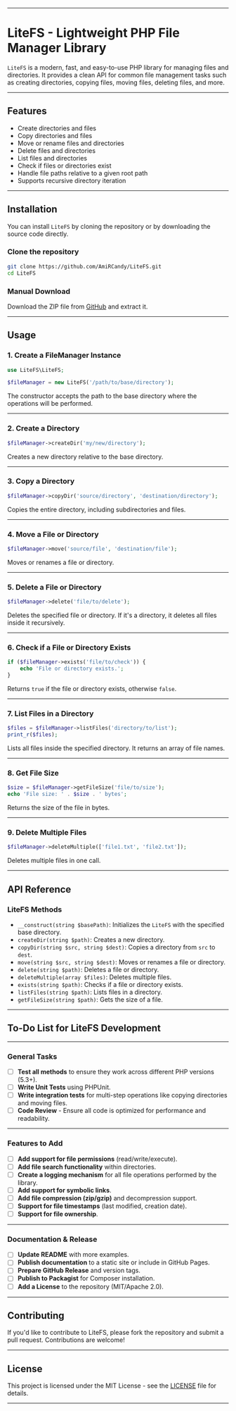 
---
# **LiteFS - Lightweight PHP File Manager Library**

`LiteFS` is a modern, fast, and easy-to-use PHP library for managing files and directories. It provides a clean API for common file management tasks such as creating directories, copying files, moving files, deleting files, and more.

---

## **Features**

- Create directories and files
- Copy directories and files
- Move or rename files and directories
- Delete files and directories
- List files and directories
- Check if files or directories exist
- Handle file paths relative to a given root path
- Supports recursive directory iteration

---

## **Installation**

You can install `LiteFS` by cloning the repository or by downloading the source code directly.

### **Clone the repository**

```bash
git clone https://github.com/AmiRCandy/LiteFS.git
cd LiteFS
```

### **Manual Download**

Download the ZIP file from [GitHub](https://github.com/AmiRCandy/LiteFS) and extract it.

---

## **Usage**

### **1. Create a FileManager Instance**

```php
use LiteFS\LiteFS;

$fileManager = new LiteFS('/path/to/base/directory');
```

The constructor accepts the path to the base directory where the operations will be performed.

---

### **2. Create a Directory**

```php
$fileManager->createDir('my/new/directory');
```

Creates a new directory relative to the base directory.

---

### **3. Copy a Directory**

```php
$fileManager->copyDir('source/directory', 'destination/directory');
```

Copies the entire directory, including subdirectories and files.

---

### **4. Move a File or Directory**

```php
$fileManager->move('source/file', 'destination/file');
```

Moves or renames a file or directory.

---

### **5. Delete a File or Directory**

```php
$fileManager->delete('file/to/delete');
```

Deletes the specified file or directory. If it's a directory, it deletes all files inside it recursively.

---

### **6. Check if a File or Directory Exists**

```php
if ($fileManager->exists('file/to/check')) {
    echo 'File or directory exists.';
}
```

Returns `true` if the file or directory exists, otherwise `false`.

---

### **7. List Files in a Directory**

```php
$files = $fileManager->listFiles('directory/to/list');
print_r($files);
```

Lists all files inside the specified directory. It returns an array of file names.

---

### **8. Get File Size**

```php
$size = $fileManager->getFileSize('file/to/size');
echo 'File size: ' . $size . ' bytes';
```

Returns the size of the file in bytes.

---

### **9. Delete Multiple Files**

```php
$fileManager->deleteMultiple(['file1.txt', 'file2.txt']);
```

Deletes multiple files in one call.

---

## **API Reference**

### **LiteFS Methods**

- `__construct(string $basePath)`: Initializes the `LiteFS` with the specified base directory.
- `createDir(string $path)`: Creates a new directory.
- `copyDir(string $src, string $dest)`: Copies a directory from `src` to `dest`.
- `move(string $src, string $dest)`: Moves or renames a file or directory.
- `delete(string $path)`: Deletes a file or directory.
- `deleteMultiple(array $files)`: Deletes multiple files.
- `exists(string $path)`: Checks if a file or directory exists.
- `listFiles(string $path)`: Lists files in a directory.
- `getFileSize(string $path)`: Gets the size of a file.

---

## **To-Do List for LiteFS Development**

---

### **General Tasks**

- [ ] **Test all methods** to ensure they work across different PHP versions (5.3+).
- [ ] **Write Unit Tests** using PHPUnit.
- [ ] **Write integration tests** for multi-step operations like copying directories and moving files.
- [ ] **Code Review** - Ensure all code is optimized for performance and readability.

---

### **Features to Add**

- [ ] **Add support for file permissions** (read/write/execute).
- [ ] **Add file search functionality** within directories.
- [ ] **Create a logging mechanism** for all file operations performed by the library.
- [ ] **Add support for symbolic links**.
- [ ] **Add file compression (zip/gzip)** and decompression support.
- [ ] **Support for file timestamps** (last modified, creation date).
- [ ] **Support for file ownership**.

---

### **Documentation & Release**

- [ ] **Update README** with more examples.
- [ ] **Publish documentation** to a static site or include in GitHub Pages.
- [ ] **Prepare GitHub Release** and version tags.
- [ ] **Publish to Packagist** for Composer installation.
- [ ] **Add a License** to the repository (MIT/Apache 2.0).

---

## **Contributing**

If you'd like to contribute to LiteFS, please fork the repository and submit a pull request. Contributions are welcome!

---

## **License**

This project is licensed under the MIT License - see the [LICENSE](LICENSE) file for details.

---